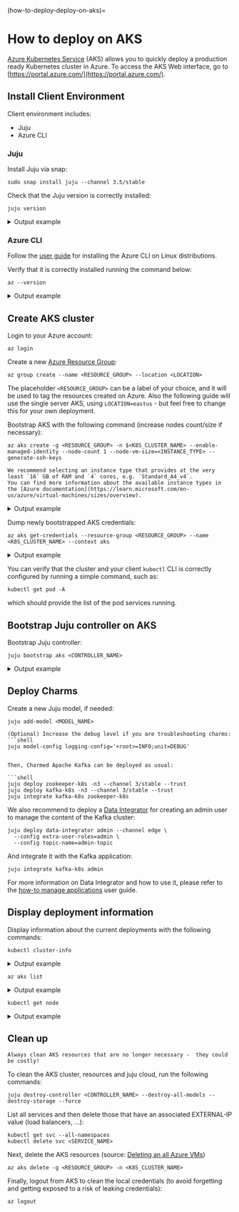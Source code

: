 (how-to-deploy-deploy-on-aks)=
# How to deploy on AKS

[Azure Kubernetes Service](https://learn.microsoft.com/en-us/azure/aks/) (AKS) allows you to quickly deploy a production ready Kubernetes cluster in Azure. To access the AKS Web interface, go to [https://portal.azure.com/](https://portal.azure.com/).

## Install Client Environment

Client environment includes:
* Juju
* Azure CLI

### Juju 

Install Juju via snap:

```shell
sudo snap install juju --channel 3.5/stable
```

Check that the Juju version is correctly installed:

```shell
juju version
```

<details>

<summary>Output example</summary>

```text
3.5.2-genericlinux-amd64
```

</details>

### Azure CLI

Follow the [user guide](https://learn.microsoft.com/en-us/cli/azure/install-azure-cli-linux?pivots=apt) for installing the Azure CLI on Linux distributions.

Verify that it is correctly installed running the command below:

```shell
az --version
```

<details>

<summary>Output example</summary>

```text
azure-cli                         2.65.0

core                              2.65.0
telemetry                          1.1.0

Dependencies:
msal                              1.31.0
azure-mgmt-resource               23.1.1

Python location '/opt/az/bin/python3'
Extensions directory '/home/deusebio/.azure/cliextensions'

Python (Linux) 3.11.8 (main, Sep 25 2024, 11:33:44) [GCC 11.4.0]

Legal docs and information: aka.ms/AzureCliLegal


Your CLI is up-to-date.
```

</details>

## Create AKS cluster

Login to your Azure account:

```shell
az login
```

Create a new [Azure Resource Group](https://learn.microsoft.com/en-us/cli/azure/manage-azure-groups-azure-cli):

```shell
az group create --name <RESOURCE_GROUP> --location <LOCATION>
```

The placeholder `<RESOURCE_GROUP>` can be a label of your choice, and it will be used to tag
the resources created on Azure. Also the following guide will use the single server AKS, 
using  `LOCATION=eastus` - but feel free to change this for your own deployment.

Bootstrap AKS with the following command (increase nodes count/size if necessary):

```shell
az aks create -g <RESOURCE_GROUP> -n $<K8S_CLUSTER_NAME> --enable-managed-identity --node-count 1 --node-vm-size=<INSTANCE_TYPE> --generate-ssh-keys
```

```{caution}
We recommend selecting an instance type that provides at the very least `16` GB of RAM and `4` cores, e.g. `Standard_A4_v4`.
You can find more information about the available instance types in the [Azure documentation](https://learn.microsoft.com/en-us/azure/virtual-machines/sizes/overview).
```

<details>

<summary>Output example</summary>

```yaml
{
  "aadProfile": null,
  "addonProfiles": null,
  "agentPoolProfiles": [
    {
      "availabilityZones": null,
      "capacityReservationGroupId": null,
      "count": 1,
      "creationData": null,
      "currentOrchestratorVersion": "1.28.9",
      "enableAutoScaling": false,
      "enableEncryptionAtHost": false,
      "enableFips": false,
      "enableNodePublicIp": false,
...
```

</details>

Dump newly bootstrapped AKS credentials:

```shell
az aks get-credentials --resource-group <RESOURCE_GROUP> --name <K8S_CLUSTER_NAME> --context aks
```

<details>

<summary>Output example</summary>

```shell
...
Merged "aks" as current context in ~/.kube/config
```

</details>

You can verify that the cluster and your client `kubectl` CLI is correctly configured by running a simple command, such as:

```shell
kubectl get pod -A
```

which should provide the list of the pod services running. 

## Bootstrap Juju controller on AKS

Bootstrap Juju controller:

```shell
juju bootstrap aks <CONTROLLER_NAME>
```

<details>

<summary>Output example</summary>

```shell
Creating Juju controller "aks" on aks/eastus
Bootstrap to Kubernetes cluster identified as azure/eastus
Creating k8s resources for controller "controller-aks"
Downloading images
Starting controller pod
Bootstrap agent now started
Contacting Juju controller at 20.231.233.33 to verify accessibility...

Bootstrap complete, controller "aks" is now available in namespace "controller-aks"

Now you can run
	juju add-model <model-name>
to create a new model to deploy k8s workloads.
```

</details>

## Deploy Charms

Create a new Juju model, if needed:

```shell
juju add-model <MODEL_NAME>
```

```{caution}
(Optional) Increase the debug level if you are troubleshooting charms:
```shell
juju model-config logging-config='<root>=INFO;unit=DEBUG'
```
```

Then, Charmed Apache Kafka can be deployed as usual:

```shell
juju deploy zookeeper-k8s -n3 --channel 3/stable --trust
juju deploy kafka-k8s -n3 --channel 3/stable --trust
juju integrate kafka-k8s zookeeper-k8s
```

We also recommend to deploy a [Data Integrator](https://charmhub.io/data-integrator) for creating an admin user to manage the content of the Kafka cluster:

```shell
juju deploy data-integrator admin --channel edge \
  --config extra-user-roles=admin \
  --config topic-name=admin-topic
```

And integrate it with the Kafka application:

```shell
juju integrate kafka-k8s admin
```

For more information on Data Integrator and how to use it, please refer to the [how-to manage applications](/) user guide.

## Display deployment information

Display information about the current deployments with the following commands:

```shell
kubectl cluster-info 
```

<details>

<summary>Output example</summary>

```shell
Kubernetes control plane is running at https://aks-user-aks-aaaaa-bbbbb.hcp.eastus.azmk8s.io:443
CoreDNS is running at https://aks-user-aks-aaaaa-bbbbb.hcp.eastus.azmk8s.io:443/api/v1/namespaces/kube-system/services/kube-dns:dns/proxy
Metrics-server is running at https://aks-user-aks-aaaaa-bbbbb.hcp.eastus.azmk8s.io:443/api/v1/namespaces/kube-system/services/https:metrics-server:/proxy
```

</details>

```
az aks list
```
<details>

<summary>Output example</summary>

```shell
...
        "count": 1,
        "currentOrchestratorVersion": "1.28.9",
        "enableAutoScaling": false,
...
```

</details>

```shell
kubectl get node
```

<details>

<summary>Output example</summary>

```shell
NAME                                STATUS   ROLES   AGE   VERSION
aks-nodepool1-31246187-vmss000000   Ready    agent   11m   v1.28.9
```

</details>

## Clean up

```{caution}
Always clean AKS resources that are no longer necessary -  they could be costly!
```

To clean the AKS cluster, resources and juju cloud, run the following commands:

```shell
juju destroy-controller <CONTROLLER_NAME> --destroy-all-models --destroy-storage --force
```

List all services and then delete those that have an associated EXTERNAL-IP value (load balancers, ...):

```shell
kubectl get svc --all-namespaces
kubectl delete svc <SERVICE_NAME> 
```

Next, delete the AKS resources (source: [Deleting an all Azure VMs]((https://learn.microsoft.com/en-us/cli/azure/delete-azure-resources-at-scale#delete-all-azure-resources-of-a-type) )) 

```shell
az aks delete -g <RESOURCE_GROUP> -n <K8S_CLUSTER_NAME>
```

Finally, logout from AKS to clean the local credentials (to avoid forgetting and getting exposed to a risk of leaking credentials):

```shell
az logout
```
